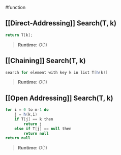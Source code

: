 #function 
## [[Direct-Addressing]] Search(T, k)
```java
return T[k];
```
>**Runtime:** $O(1)$ 

## [[Chaining]] Search(T, k)
```java
search for element with key k in list T[h(k)]
```
>**Runtime:** $O(1)$

## [[Open Addressing]] Search(T, k)
```java
for i = 0 to m-1 do
	j = h(k,i)
	if T[j] == k then
		return j
	else if T[j] == null then
		return null
return null
```
>**Runtime:** $O(1)$ 